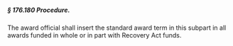 ##### § 176.180 Procedure. #####

The award official shall insert the standard award term in this subpart in all awards funded in whole or in part with Recovery Act funds.